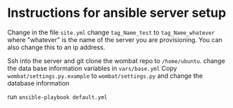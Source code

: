 # Instructions for ansible server setup

Change in the file `site.yml` change `tag_Name_test` to
`tag_Name_whatever` where "whatever" is the name of the server you are
provisioning. You can also change this to an ip address.

Ssh into the server and git clone the wombat repo to `/home/ubuntu`.
change the data base information variables in `vars/base.yml`
Copy `wombat/settings.py.example` to `wombat/settings.py` and change the
database information

run `ansible-playbook default.yml`

